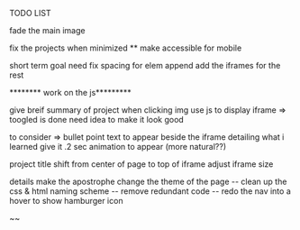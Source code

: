 TODO LIST


fade the main image

fix the projects when minimized 
** make accessible for mobile




short term goal 
need fix spacing for elem append 
add the iframes for the rest







******** work on the js*********

give breif summary of project
when clicking img use js to display iframe 
=> toogled is done 
need idea to make it look good

to consider 
=> bullet point text to appear beside the iframe detailing what i learned 
give it .2 sec animation to appear (more natural??)

project title shift from center of page to top of iframe
adjust iframe size 



details 
make the apostrophe change the theme of the page
-- clean up the css & html naming scheme
-- remove redundant code
-- redo the nav into a hover to show hamburger icon

~~

